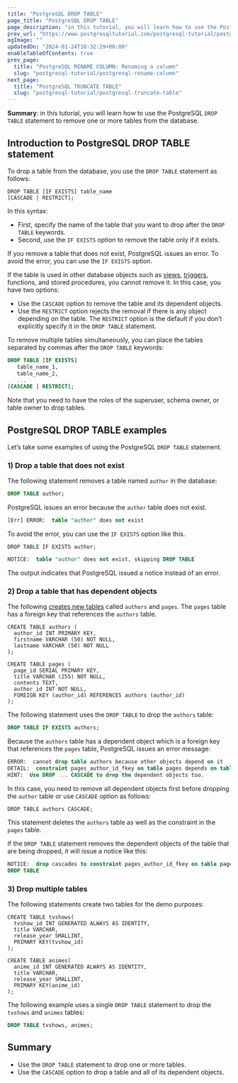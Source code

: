 ```yaml
---
title: "PostgreSQL DROP TABLE"
page_title: "PostgreSQL DROP TABLE"
page_description: "in this tutorial, you will learn how to use the PostgreSQL DROP TABLE statement to remove one or more tables from the database."
prev_url: "https://www.postgresqltutorial.com/postgresql-tutorial/postgresql-drop-table/"
ogImage: ""
updatedOn: "2024-01-24T10:32:29+00:00"
enableTableOfContents: true
prev_page: 
  title: "PostgreSQL RENAME COLUMN: Renaming a column"
  slug: "postgresql-tutorial/postgresql-rename-column"
next_page: 
  title: "PostgreSQL TRUNCATE TABLE"
  slug: "postgresql-tutorial/postgresql-truncate-table"
---
```





**Summary**: in this tutorial, you will learn how to use the PostgreSQL `DROP TABLE` statement to remove one or more tables from the database.


## Introduction to PostgreSQL DROP TABLE statement

To drop a table from the database, you use the `DROP TABLE` statement as follows:


```shellsql
DROP TABLE [IF EXISTS] table_name 
[CASCADE | RESTRICT];
```
In this syntax:

* First, specify the name of the table that you want to drop after the `DROP TABLE` keywords.
* Second, use the `IF EXISTS` option to remove the table only if it exists.

If you remove a table that does not exist, PostgreSQL issues an error. To avoid the error, you can use the `IF EXISTS` option.

If the table is used in other database objects such as [views](../postgresql-views), [triggers](../postgresql-triggers/enable-triggers), functions, and stored procedures, you cannot remove it. In this case, you have two options:

* Use the `CASCADE` option to remove the table and its dependent objects.
* Use the `RESTRICT` option rejects the removal if there is any object depending on the table. The `RESTRICT` option is the default if you don’t explicitly specify it in the `DROP TABLE` statement.

To remove multiple tables simultaneously, you can place the tables separated by commas after the `DROP TABLE` keywords:


```sql
DROP TABLE [IF EXISTS] 
   table_name_1,
   table_name_2,
   ...
[CASCADE | RESTRICT];
```
Note that you need to have the roles of the superuser, schema owner, or table owner to drop tables.


## PostgreSQL DROP TABLE examples

Let’s take some examples of using the PostgreSQL `DROP TABLE` statement.


### 1\) Drop a table that does not exist

The following statement removes a table named `author` in the database:


```sql
DROP TABLE author;
```
PostgreSQL issues an error because the `author` table does not exist.


```sql
[Err] ERROR:  table "author" does not exist
```
To avoid the error, you can use the `IF EXISTS` option like this.


```shell
DROP TABLE IF EXISTS author;
```

```sql
NOTICE:  table "author" does not exist, skipping DROP TABLE
```
The output indicates that PostgreSQL issued a notice instead of an error.


### 2\) Drop a table that has dependent objects

The following [creates new tables](postgresql-create-table "PostgreSQL CREATE TABLE") called `authors` and `pages`. The `pages` table has a foreign key that references the `authors` table.


```shell
CREATE TABLE authors (
  author_id INT PRIMARY KEY, 
  firstname VARCHAR (50) NOT NULL, 
  lastname VARCHAR (50) NOT NULL
);

CREATE TABLE pages (
  page_id SERIAL PRIMARY KEY, 
  title VARCHAR (255) NOT NULL, 
  contents TEXT, 
  author_id INT NOT NULL, 
  FOREIGN KEY (author_id) REFERENCES authors (author_id)
);
```
The following statement uses the `DROP TABLE` to drop the `authors` table:


```sql
DROP TABLE IF EXISTS authors;
```
Because the `authors` table has a dependent object which is a foreign key that references the `pages` table, PostgreSQL issues an error message:


```sql
ERROR:  cannot drop table authors because other objects depend on it
DETAIL:  constraint pages_author_id_fkey on table pages depends on table authors
HINT:  Use DROP ... CASCADE to drop the dependent objects too.
```
In this case, you need to remove all dependent objects first before dropping the `author` table or use `CASCADE` option as follows:


```shell
DROP TABLE authors CASCADE;
```
This statement deletes the `authors` table as well as the constraint in the `pages` table.

If the `DROP TABLE` statement removes the dependent objects of the table that are being dropped, it will issue a notice like this:


```sql
NOTICE:  drop cascades to constraint pages_author_id_fkey on table pages
DROP TABLE
```

### 3\) Drop multiple tables

The following statements create two tables for the demo purposes:


```
CREATE TABLE tvshows(
  tvshow_id INT GENERATED ALWAYS AS IDENTITY, 
  title VARCHAR, 
  release_year SMALLINT, 
  PRIMARY KEY(tvshow_id)
);

CREATE TABLE animes(
  anime_id INT GENERATED ALWAYS AS IDENTITY, 
  title VARCHAR, 
  release_year SMALLINT, 
  PRIMARY KEY(anime_id)
);
```
The following example uses a single `DROP TABLE` statement to drop the `tvshows` and `animes` tables:


```sql
DROP TABLE tvshows, animes;
```

## Summary

* Use the `DROP TABLE` statement to drop one or more tables.
* Use the `CASCADE` option to drop a table and all of its dependent objects.

